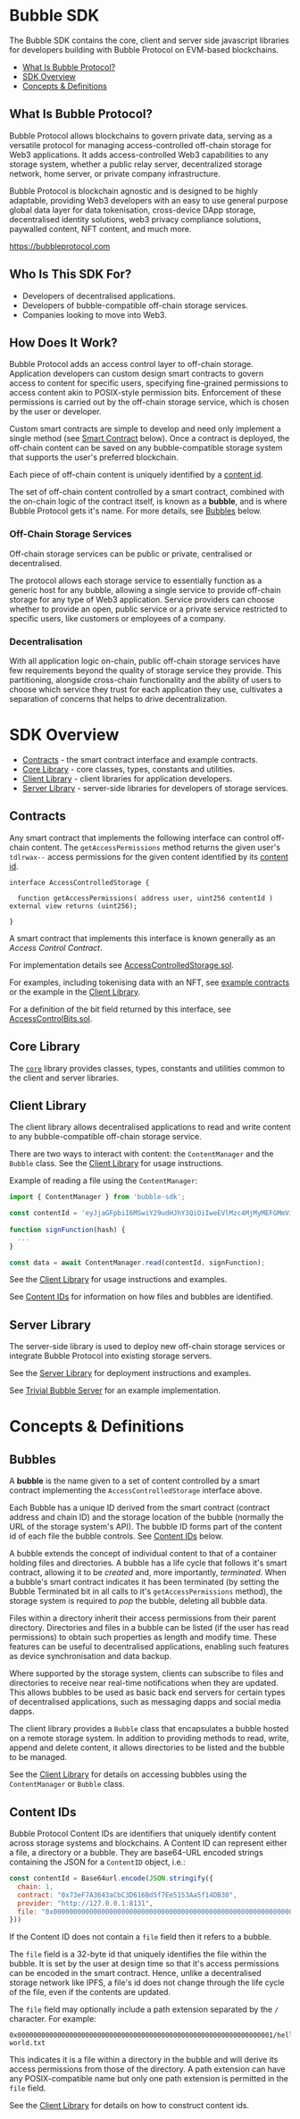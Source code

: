 # Bubble SDK

The Bubble SDK contains the core, client and server side javascript libraries for developers building with Bubble Protocol on EVM-based blockchains.

* [What Is Bubble Protocol?](#what-is-bubble-protocol)  
* [SDK Overview](#sdk-overview)  
* [Concepts & Definitions](#concepts--definitions)

## What Is Bubble Protocol?

Bubble Protocol allows blockchains to govern private data, serving as a versatile protocol for managing access-controlled off-chain storage for Web3 applications. It adds access-controlled Web3 capabilities to any storage system, whether a public relay server, decentralized storage network, home server, or private company infrastructure.

Bubble Protocol is blockchain agnostic and is designed to be highly adaptable, providing Web3 developers with an easy to use general purpose global data layer for data tokenisation, cross-device DApp storage, decentralised identity solutions, web3 privacy compliance solutions, paywalled content, NFT content, and much more.

https://bubbleprotocol.com

## Who Is This SDK For?


* Developers of decentralised applications.
* Developers of bubble-compatible off-chain storage services.
* Companies looking to move into Web3.

## How Does It Work?

Bubble Protocol adds an access control layer to off-chain storage. Application developers can custom design smart contracts to govern access to content for specific users, specifying fine-grained permissions to access content akin to POSIX-style permission bits. Enforcement of these permissions is carried out by the off-chain storage service, which is chosen by the user or developer.  

Custom smart contracts are simple to develop and need only implement a single method (see [Smart Contract](#contracts) below). Once a contract is deployed, the off-chain content can be saved on any bubble-compatible storage system that supports the user's preferred blockchain.

Each piece of off-chain content is uniquely identified by a [content id](#content-ids).

The set of off-chain content controlled by a smart contract, combined with the on-chain logic of the contract itself, is known as a **bubble**, and is where Bubble Protocol gets it's name. For more details, see [Bubbles](#bubbles) below.

### Off-Chain Storage Services

Off-chain storage services can be public or private, centralised or decentralised.

The protocol allows each storage service to essentially function as a generic host for any bubble, allowing a single service to provide off-chain storage for any type of Web3 application.  Service providers can choose whether to provide an open, public service or a private service restricted to specific users, like customers or employees of a company.

### Decentralisation

With all application logic on-chain, public off-chain storage services have few requirements beyond the quality of storage service they provide.  This partitioning, alongside cross-chain functionality and the ability of users to choose which service they trust for each application they use, cultivates a separation of concerns that helps to drive decentralization.

# SDK Overview

* [Contracts](#contracts) - the smart contract interface and example contracts.
* [Core Library](#core-library) - core classes, types, constants and utilities.
* [Client Library](#client-library) - client libraries for application developers.
* [Server Library](#server-library) - server-side libraries for developers of storage services.

## Contracts

Any smart contract that implements the following interface can control off-chain content.  The `getAccessPermissions` method returns the given user's `tdlrwax--` access permissions for the given content identified by its [content id](#content-ids).

```solidity
interface AccessControlledStorage {

  function getAccessPermissions( address user, uint256 contentId ) external view returns (uint256);

}
```

A smart contract that implements this interface is known generally as an *Access Control Contract*.

For implementation details see [AccessControlledStorage.sol](./contracts/AccessControlledStorage.sol).  

For examples, including tokenising data with an NFT, see [example contracts](./contracts/examples) or the example in the [Client Library](./packages/client#1-design-an-access-control-contract).

For a definition of the bit field returned by this interface, see [AccessControlBits.sol](./contracts/AccessControlBits.sol).

## Core Library

The [`core`](packages/core) library provides classes, types, constants and utilities common to the client and server libraries.

## Client Library

The client library allows decentralised applications to read and write content to any bubble-compatible off-chain storage service.

There are two ways to interact with content: the `ContentManager` and the `Bubble` class.  See the [Client Library](packages/client) for usage instructions.

Example of reading a file using the `ContentManager`:

```javascript
import { ContentManager } from 'bubble-sdk';

const contentId = 'eyJjaGFpbiI6MSwiY29udHJhY3QiOiIweEVlMzc4MjMyMEFGMmViNTRiNGIwRDZmMmI0NUI4QTAzMjZlMkU0MDkiLCJwcm92aWRlciI6Imh0dHA6Ly8xMjcuMC4wLjE6ODEzMSIsImZpbGUiOiIweDAwMDAwMDAwMDAwMDAwMDAwMDAwMDAwMDAwMDAwMDAwMDAwMDAwMDAwMDAwMDAwMDAwMDAwMDAwMDAwMDAwMDEifQ';
    
function signFunction(hash) {
  ...
}

const data = await ContentManager.read(contentId, signFunction);
```

See the [Client Library](packages/client) for usage instructions and examples.

See [Content IDs](#content-ids) for information on how files and bubbles are identified.
## Server Library

The server-side library is used to deploy new off-chain storage services or integrate Bubble Protocol into existing storage servers.

See the [Server Library](packages/server) for deployment instructions and examples.

See [Trivial Bubble Server](https://github.com/Bubble-Protocol/trivial-bubble-server) for an example implementation.

# Concepts & Definitions
## Bubbles

A **bubble** is the name given to a set of content controlled by a smart contract implementing the `AccessControlledStorage` interface above.

Each Bubble has a unique ID derived from the smart contract (contract address and chain ID) and the storage location of the bubble (normally the URL of the storage system's API).  The bubble ID forms part of the content id of each file the bubble controls.  See [Content IDs](#content-ids) below.

A bubble extends the concept of individual content to that of a container holding files and directories.  A bubble has a life cycle that follows it's smart contract, allowing it to be *created* and, more importantly, *terminated*. When a bubble's smart contract indicates it has been terminated (by setting the Bubble Terminated bit in all calls to it's `getAccessPermissions` method), the storage system is required to *pop* the bubble, deleting all bubble data. 

Files within a directory inherit their access permissions from their parent directory. Directories and files in a bubble can be listed (if the user has read permissions) to obtain such properties as length and modify time. These features can be useful to decentralised applications, enabling such features as device synchronisation and data backup.

Where supported by the storage system, clients can subscribe to files and directories to receive near real-time notifications when they are updated.  This allows bubbles to be used as basic back end servers for certain types of decentralised applications, such as messaging dapps and social media dapps.

The client library provides a `Bubble` class that encapsulates a bubble hosted on a remote storage system.  In addition to providing methods to read, write, append and delete content, it allows directories to be listed and the bubble to be managed.

See the [Client Library](packages/client) for details on accessing bubbles using the `ContentManager` or  `Bubble` class.

## Content IDs

Bubble Protocol Content IDs are identifiers that uniquely identify content across storage systems and blockchains.  A Content ID can represent either a file, a directory or a bubble.  They are base64-URL encoded strings containing the JSON for a `ContentID` object, i.e.:

```javascript
const contentId = Base64url.encode(JSON.stringify({
  chain: 1,
  contract: "0x73eF7A3643aCbC3D616Bd5f7Ee5153Aa5f14DB30",
  provider: "http://127.0.0.1:8131",
  file: "0x0000000000000000000000000000000000000000000000000000000000000001"
}))
```
If the Content ID does not contain a `file` field then it refers to a bubble.

The `file` field is a 32-byte id that uniquely identifies the file within the bubble.  It is set by the user at design time so that it's access permissions can be encoded in the smart contract.  Hence, unlike a decentralised storage network like IPFS, a file's id does not change through the life cycle of the file, even if the contents are updated.

The `file` field may optionally include a path extension separated by the `/` character.  For example:

```
0x0000000000000000000000000000000000000000000000000000000000000001/hello-world.txt
```

This indicates it is a file within a directory in the bubble and will derive its access permissions from those of the directory.  A path extension can have any POSIX-compatible name but only one path extension is permitted in the `file` field.

See the [Client Library](packages/client/#content-ids) for details on how to construct content ids.